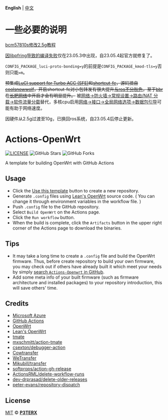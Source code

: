 **English** | [中文](https://p3terx.com/archives/build-openwrt-with-github-actions.html)

# 一些必要的说明

[bcm57810s修改2.5g教程](https://www.dslreports.com/forum/r32230041-Internet-Bypassing-the-HH3K-up-to-2-5Gbps-using-a-BCM57810S-NIC)

[因libpfring导致的编译失败](https://github.com/openwrt/packages/issues/23621)仅在23.05.3中出现，自23.05.4起官方就修复了。

`CONFIG_PACKAGE_luci-proto-bonding=y`的前提是`CONFIG_PACKAGE_kmod-tls=y`否则只能`=m`。

~~预集成[LuCI support for Turbo ACC (SFE)](https://github.com/lllrrr/luci-app-sfe)和[shortcut-fe](https://git.codelinaro.org/clo/qsdk/oss/lklm/shortcut-fe/-/tree/697977d8d0ccf0ab596e5692d08608a75dd7f33d)，源码摘自[coolsnowwolf](https://github.com/coolsnowwolf/lede)，开启shortcut-fe对小包转发有很大提升[与ros不分秋色](https://www.youtube.com/watch?v=ATTCCnTEqH0)，至于[bbr](https://aws.amazon.com/cn/blogs/china/talking-about-network-optimization-from-the-flow-control-algorithm/)在[长肥网络](https://cloud.tencent.com/developer/article/1383232)中开启才会有明显提升。~~ 被[网络->防火墙->常规设置->路由/NAT 分载->软件流量分载](https://blog.csdn.net/dog250/article/details/103422860)替代，多核cpu启用[网络->接口->全局网络选项->数据包引导](https://openwrt.org/docs/guide-user/advanced/load_balancing_-_tuning_smp_irq)可能有助于网络速度。

因硬件从2.5g过渡至10g，已换回ros系统，自23.05.4后停止更新。

# Actions-OpenWrt

[![LICENSE](https://img.shields.io/github/license/mashape/apistatus.svg?style=flat-square&label=LICENSE)](https://github.com/P3TERX/Actions-OpenWrt/blob/master/LICENSE)
![GitHub Stars](https://img.shields.io/github/stars/P3TERX/Actions-OpenWrt.svg?style=flat-square&label=Stars&logo=github)
![GitHub Forks](https://img.shields.io/github/forks/P3TERX/Actions-OpenWrt.svg?style=flat-square&label=Forks&logo=github)

A template for building OpenWrt with GitHub Actions

## Usage

- Click the [Use this template](https://github.com/P3TERX/Actions-OpenWrt/generate) button to create a new repository.
- Generate `.config` files using [Lean's OpenWrt](https://github.com/coolsnowwolf/lede) source code. ( You can change it through environment variables in the workflow file. )
- Push `.config` file to the GitHub repository.
- Select `Build OpenWrt` on the Actions page.
- Click the `Run workflow` button.
- When the build is complete, click the `Artifacts` button in the upper right corner of the Actions page to download the binaries.

## Tips

- It may take a long time to create a `.config` file and build the OpenWrt firmware. Thus, before create repository to build your own firmware, you may check out if others have already built it which meet your needs by simply [search `Actions-Openwrt` in GitHub](https://github.com/search?q=Actions-openwrt).
- Add some meta info of your built firmware (such as firmware architecture and installed packages) to your repository introduction, this will save others' time.

## Credits

- [Microsoft Azure](https://azure.microsoft.com)
- [GitHub Actions](https://github.com/features/actions)
- [OpenWrt](https://github.com/openwrt/openwrt)
- [Lean's OpenWrt](https://github.com/coolsnowwolf/lede)
- [tmate](https://github.com/tmate-io/tmate)
- [mxschmitt/action-tmate](https://github.com/mxschmitt/action-tmate)
- [csexton/debugger-action](https://github.com/csexton/debugger-action)
- [Cowtransfer](https://cowtransfer.com)
- [WeTransfer](https://wetransfer.com/)
- [Mikubill/transfer](https://github.com/Mikubill/transfer)
- [softprops/action-gh-release](https://github.com/softprops/action-gh-release)
- [ActionsRML/delete-workflow-runs](https://github.com/ActionsRML/delete-workflow-runs)
- [dev-drprasad/delete-older-releases](https://github.com/dev-drprasad/delete-older-releases)
- [peter-evans/repository-dispatch](https://github.com/peter-evans/repository-dispatch)

## License

[MIT](https://github.com/P3TERX/Actions-OpenWrt/blob/main/LICENSE) © [**P3TERX**](https://p3terx.com)
